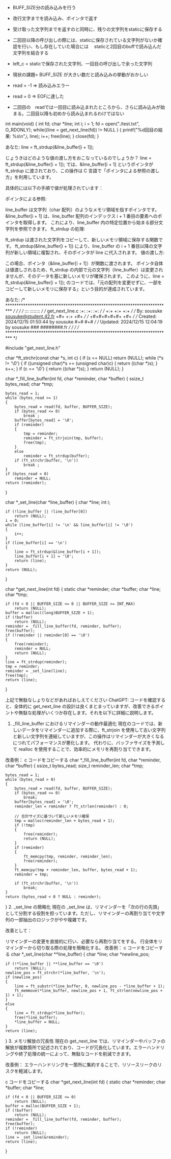 
* BUFF_SIZE分の読み込みを行う
* 改行文字までを読み込み、ポインタで返す
* 受け取った文字列までを返すのと同時に、残りの文字列をstaticに保存する
* 二回目以降の呼び出しの際には、staticに保存されている文字列がないか確認を行い、もし存在していた場合には
　staticと2回目のbuffで読み込んだ文字列を結合する

* left_c = staticで保存された文字列、一回目の呼び出しで余った文字列
* 現状の課題=  BUFF_SIZE が大きい数だと読み込みの挙動がおかしい
* read = -1 => 読み込みエラー
* read = 0 => EOFに達した
* 二回目の　readでは一回目に読み込まれたところから、さらに読み込みが始まる。二回目以降も初めから読み込まれるわけではない



int main(void)
{
    int fd;
    char *line;
    int i;
    i = 1;
    fd = open("./test.txt", O_RDONLY);
    while((line = get_next_line(fd)) != NULL ) {
      printf("%d回目の結果: %s\n",i, line);
      i++;
      free(line);
    }
    close(fd);
}





あなた:
line = ft_strdup(&line_buffer[i + 1]);


じょうきはどのような値の渡し方をおこなっているのでしょうか？
line = ft_strdup(&line_buffer[i + 1]); では、&line_buffer[i + 1] というポインタが ft_strdup に渡されており、この操作は C 言語で「ポインタによる参照の渡し方」を利用しています。

具体的には以下の手順で値が処理されています：

ポインタによる参照:

line_buffer は文字列（char 配列）のようなメモリ領域を指すポインタです。
&line_buffer[i + 1] は、line_buffer 配列のインデックス i + 1 番目の要素へのポインタを取得します。
これにより、line_buffer 内の特定位置から始まる部分文字列を参照できます。
ft_strdup の処理:

ft_strdup は渡された文字列をコピーして、新しいメモリ領域に保存する関数です。
ft_strdup(&line_buffer[i + 1]) により、line_buffer の i + 1 番目以降の文字列が新しい領域に複製され、そのポインタが line に代入されます。
値の渡し方:

この場合、ポインタ（&line_buffer[i + 1]）が関数に渡されます。
ポインタ自体は値渡しされるため、ft_strdup の内部で元の文字列（line_buffer）は変更されませんが、そのデータを基に新しいメモリが確保されます。
このように、line = ft_strdup(&line_buffer[i + 1]); のコードでは、「元の配列を変更せずに、一部をコピーして新しいメモリに保存する」という目的が達成されています。



あなた:
/* ************************************************************************** */
/*                                                                            */
/*                                                        :::      ::::::::   */
/*   get_next_line.c                                    :+:      :+:    :+:   */
/*                                                    +:+ +:+         +:+     */
/*   By: sousuke <sousuke@student.42.fr>            +#+  +:+       +#+        */
/*                                                +#+#+#+#+#+   +#+           */
/*   Created: 2024/12/15 01:50:44 by sousuke           #+#    #+#             */
/*   Updated: 2024/12/15 12:04:19 by sousuke          ###   ########.fr       */
/*                                                                            */
/* ************************************************************************** */

#include "get_next_line.h"

char	*ft_strchr(const char *s, int c)
{
	if (s == NULL)
		return (NULL);
	while (*s != '\0')
	{
		if ((unsigned char)*s == (unsigned char)c)
		{
			return ((char *)s);
		}
		s++;
	}
	if (c == '\0')
	{
		return ((char *)s);
	}
	return (NULL);
}

char	*_fill_line_buffer(int fd, char *reminder, char *buffer)
{
	ssize_t	bytes_read;
	char	*tmp;

	bytes_read = 1;
	while (bytes_read >= 1)
	{
		bytes_read = read(fd, buffer, BUFFER_SIZE);
		if (bytes_read <= 0)
			break ;
		buffer[bytes_read] = '\0';
		if (reminder)
		{
			tmp = reminder;
			reminder = ft_strjoin(tmp, buffer);
			free(tmp);
		}
		else
			reminder = ft_strdup(buffer);
		if (ft_strchr(buffer, '\n'))
			break ;
	}
	if (bytes_read < 0)
		reminder = NULL;
	return (reminder);
}

char	*_set_line(char *line_buffer)
{
	char	*line;
	int		i;

	if (!line_buffer || !line_buffer[0])
		return (NULL);
	i = 0;
	while (line_buffer[i] != '\n' && line_buffer[i] != '\0')
	{
		i++;
	}
	if (line_buffer[i] == '\n')
	{
		line = ft_strdup(&line_buffer[i + 1]);
		line_buffer[i + 1] = '\0';
		return (line);
	}
	return (NULL);
}

char	*get_next_line(int fd)
{
	static char	*reminder;
	char		*buffer;
	char		*line;
	char		*tmp;

	if (fd < 0 || BUFFER_SIZE <= 0 || BUFFER_SIZE >= INT_MAX)
		return (NULL);
	buffer = malloc((long)BUFFER_SIZE + 1);
	if (!buffer)
		return (NULL);
	reminder = _fill_line_buffer(fd, reminder, buffer);
	free(buffer);
	if (!reminder || reminder[0] == '\0')
	{
		free(reminder);
		reminder = NULL;
		return (NULL);
	}
	line = ft_strdup(reminder);
	tmp = reminder;
	reminder = _set_line(line);
	free(tmp);
	return (line);
}


上記で無駄なしょりなどがあればおしえてください
ChatGPT:
コードを確認すると、全体的に get_next_line の設計は良くまとまっていますが、改善できるポイントや無駄な処理がいくつか存在します。それを以下に詳細に説明します。

1. _fill_line_buffer におけるリマインダーの動作最適化
現在のコードでは、新しいデータをリマインダーに追加する際に、ft_strjoin を使用して古い文字列と新しい文字列を連結していますが、この操作はリマインダーが大きくなるにつれてパフォーマンスが悪化します。
代わりに、バッファサイズを予測して realloc を使用することで、効率的にメモリを再割り当てできます。

改善例：
c
コードをコピーする
char *_fill_line_buffer(int fd, char *reminder, char *buffer)
{
    ssize_t bytes_read;
    size_t reminder_len;
    char *tmp;

    bytes_read = 1;
    while (bytes_read > 0)
    {
        bytes_read = read(fd, buffer, BUFFER_SIZE);
        if (bytes_read <= 0)
            break;
        buffer[bytes_read] = '\0';
        reminder_len = reminder ? ft_strlen(reminder) : 0;

        // 合計サイズに基づいて新しいメモリ確保
        tmp = malloc(reminder_len + bytes_read + 1);
        if (!tmp)
        {
            free(reminder);
            return (NULL);
        }
        if (reminder)
        {
            ft_memcpy(tmp, reminder, reminder_len);
            free(reminder);
        }
        ft_memcpy(tmp + reminder_len, buffer, bytes_read + 1);
        reminder = tmp;

        if (ft_strchr(buffer, '\n'))
            break;
    }
    return (bytes_read < 0 ? NULL : reminder);
}
2. _set_line の簡略化
現在の _set_line は、リマインダーを「次の行の先頭」として分割する役割を担っています。ただし、リマインダーの再割り当てや文字列の一部抽出のロジックがやや複雑です。

改善として：

リマインダーの変更を直接的に行い、必要なら再割り当てをする。
行全体をリマインダーから切り取る際の処理を簡略化する。
改善例：
c
コードをコピーする
char *_set_line(char **line_buffer)
{
    char *line;
    char *newline_pos;

    if (!*line_buffer || **line_buffer == '\0')
        return (NULL);
    newline_pos = ft_strchr(*line_buffer, '\n');
    if (newline_pos)
    {
        line = ft_substr(*line_buffer, 0, newline_pos - *line_buffer + 1);
        ft_memmove(*line_buffer, newline_pos + 1, ft_strlen(newline_pos + 1) + 1);
    }
    else
    {
        line = ft_strdup(*line_buffer);
        free(*line_buffer);
        *line_buffer = NULL;
    }
    return (line);
}
3. メモリ解放の冗長性
現在の get_next_line では、リマインダーやバッファの解放が複数箇所で記述されており、コードが冗長化しています。エラーハンドリングや終了処理の統一によって、無駄なコードを削減できます。

改善例：
エラーハンドリングを一箇所に集約することで、リソースリークのリスクを軽減します。

c
コードをコピーする
char *get_next_line(int fd)
{
    static char *reminder;
    char *buffer;
    char *line;

    if (fd < 0 || BUFFER_SIZE <= 0)
        return (NULL);
    buffer = malloc(BUFFER_SIZE + 1);
    if (!buffer)
        return (NULL);
    reminder = _fill_line_buffer(fd, reminder, buffer);
    free(buffer);
    if (!reminder)
        return (NULL);
    line = _set_line(&reminder);
    return (line);
}